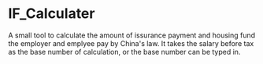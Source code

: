 # IF_Calculater
A small tool to calculate the amount of issurance payment and housing fund the employer and emplyee pay by China's law. 
It takes the salary before tax as the base number of calculation, or the base number can be typed in.
